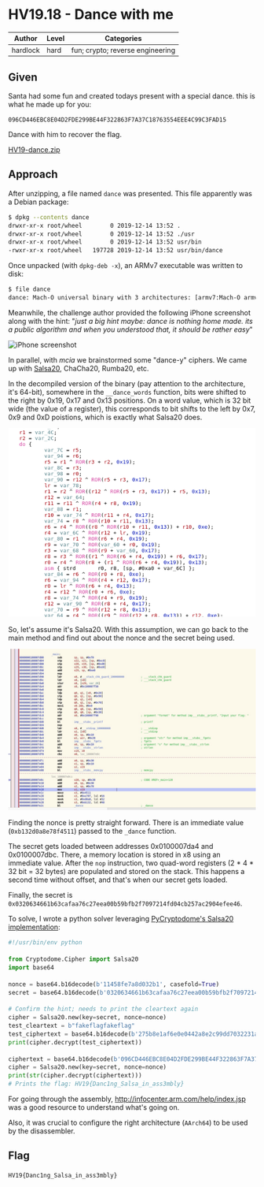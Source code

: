 # HV19.18 - Dance with me

| Author | Level | Categories |
|---|---|---|
| hardlock | hard | fun; crypto; reverse engineering |

## Given

Santa had some fun and created todays present with a special dance. this is what he made up for you:
```
096CD446EBC8E04D2FDE299BE44F322863F7A37C18763554EEE4C99C3FAD15
```
Dance with him to recover the flag.

[HV19-dance.zip](93d0df60-3579-4672-8efc-f32327d3643f.zip)

## Approach

After unzipping, a file named `dance` was presented. This file apparently was a Debian package:

```bash
$ dpkg --contents dance
drwxr-xr-x root/wheel        0 2019-12-14 13:52 .
drwxr-xr-x root/wheel        0 2019-12-14 13:52 ./usr
drwxr-xr-x root/wheel        0 2019-12-14 13:52 usr/bin
-rwxr-xr-x root/wheel   197728 2019-12-14 13:52 usr/bin/dance
```

Once unpacked (with `dpkg-deb -x`), an ARMv7 executable was written to disk:

```bash
$ file dance 
dance: Mach-O universal binary with 3 architectures: [armv7:Mach-O armv7 executable, flags:<NOUNDEFS|DYLDLINK|TWOLEVEL|PIE>] [arm64:Mach-O 64-bit arm64 executable, flags:<NOUNDEFS|DYLDLINK|TWOLEVEL|PIE>] [arm64:Mach-O 64-bit arm64 executable, flags:<NOUNDEFS|DYLDLINK|TWOLEVEL|PIE>]
```

Meanwhile, the challenge author provided the following iPhone screenshot along with the hint: "*just a big hint maybe: dance is nothing home made. its a public algorithm and when you understood that, it should be rather easy*"

![iPhone screenshot](dance_iphone_screenshot.png)

In parallel, with *mcia* we brainstormed some "dance-y" ciphers. We came up with [Salsa20](https://en.wikipedia.org/wiki/Salsa20), ChaCha20, Rumba20, etc.

In the decompiled version of the binary (pay attention to the architecture, it's 64-bit), somewhere in the `__dance_words` function, bits were shifted to the right by 0x19, 0x17 and 0x13 positions. On a word value, which is 32 bit wide (the value of a register), this corresponds to bit shifts to the left by 0x7, 0x9 and 0xD poistions, which is exactly what Salsa20 does.

![Dancing bit shifts](HV19.18_dance-words-bit-shifts.png)

So, let's assume it's Salsa20. With this assumption, we can go back to the main method and find out about the nonce and the secret being used.

![Preparing main](HV19.18_dance-main-disassembly.jpg)

Finding the nonce is pretty straight forward. There is an immediate value (`0xb132d0a8e78f4511`) passed to the `_dance` function.

The secret gets loaded between addresses 0x0100007da4 and 0x0100007dbc. There, a memory location is stored in x8 using an immediate value. After the `nop` instruction, two quad-word registers (2 \* 4 \* 32 bit = 32 bytes) are populated and stored on the stack. This happens a second time without offset, and that's when our secret gets loaded.

Finally, the secret is `0x0320634661b63cafaa76c27eea00b59bfb2f7097214fd04cb257ac2904efee46`.

To solve, I wrote a python solver leveraging [PyCryptodome's Salsa20 implementation](https://pycryptodome.readthedocs.io/en/latest/src/cipher/salsa20.html):

```python
#!/usr/bin/env python

from Cryptodome.Cipher import Salsa20
import base64

nonce = base64.b16decode(b'11458fe7a8d032b1', casefold=True)
secret = base64.b16decode(b'0320634661b63cafaa76c27eea00b59bfb2f7097214fd04cb257ac2904efee46', casefold=True)

# Confirm the hint; needs to print the cleartext again
cipher = Salsa20.new(key=secret, nonce=nonce)
test_cleartext = b"fakeflagfakeflag"
test_ciphertext = base64.b16decode(b'275b8e1af6e0e0442a8e2c99dd7032231a', casefold=True)
print(cipher.decrypt(test_ciphertext))

ciphertext = base64.b16decode(b'096CD446EBC8E04D2FDE299BE44F322863F7A37C18763554EEE4C99C3FAD15', casefold=True)
cipher = Salsa20.new(key=secret, nonce=nonce)
print(str(cipher.decrypt(ciphertext)))
# Prints the flag: HV19{Danc1ng_Salsa_in_ass3mbly}
```

For going through the assembly, http://infocenter.arm.com/help/index.jsp was a good resource to understand what's going on. 

Also, it was crucial to configure the right architecture (`AArch64`) to be used by the disassembler.

## Flag

`HV19{Danc1ng_Salsa_in_ass3mbly}`
